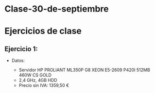 Clase-30-de-septiembre
======================

Ejercicios de clase
===

Ejercicio 1:
---

* Datos: 

  * Servidor HP PROLIANT ML350P G8 XEON E5-2609 P420I 512MB 460W CS GOLD
  * 2,4 GHz, 4GB HDD
  * Precio sin IVA: 1359,50 €
